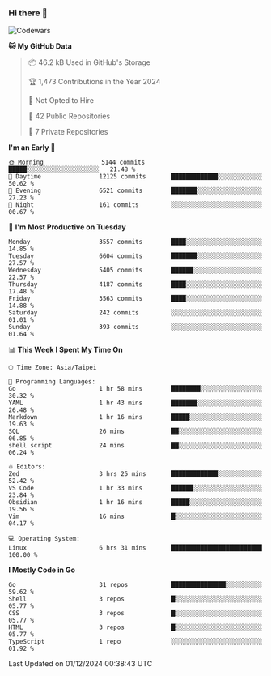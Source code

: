 ### Hi there 👋

![Codewars](https://www.codewars.com/users/omegaatt36/badges/small)

<!--START_SECTION:waka-->
**🐱 My GitHub Data** 

> 📦 46.2 kB Used in GitHub's Storage 
 > 
> 🏆 1,473 Contributions in the Year 2024
 > 
> 🚫 Not Opted to Hire
 > 
> 📜 42 Public Repositories 
 > 
> 🔑 7 Private Repositories 
 > 
**I'm an Early 🐤** 

```text
🌞 Morning                5144 commits        █████░░░░░░░░░░░░░░░░░░░░   21.48 % 
🌆 Daytime                12125 commits       █████████████░░░░░░░░░░░░   50.62 % 
🌃 Evening                6521 commits        ███████░░░░░░░░░░░░░░░░░░   27.23 % 
🌙 Night                  161 commits         ░░░░░░░░░░░░░░░░░░░░░░░░░   00.67 % 
```
📅 **I'm Most Productive on Tuesday** 

```text
Monday                   3557 commits        ████░░░░░░░░░░░░░░░░░░░░░   14.85 % 
Tuesday                  6604 commits        ███████░░░░░░░░░░░░░░░░░░   27.57 % 
Wednesday                5405 commits        ██████░░░░░░░░░░░░░░░░░░░   22.57 % 
Thursday                 4187 commits        ████░░░░░░░░░░░░░░░░░░░░░   17.48 % 
Friday                   3563 commits        ████░░░░░░░░░░░░░░░░░░░░░   14.88 % 
Saturday                 242 commits         ░░░░░░░░░░░░░░░░░░░░░░░░░   01.01 % 
Sunday                   393 commits         ░░░░░░░░░░░░░░░░░░░░░░░░░   01.64 % 
```


📊 **This Week I Spent My Time On** 

```text
🕑︎ Time Zone: Asia/Taipei

💬 Programming Languages: 
Go                       1 hr 58 mins        ████████░░░░░░░░░░░░░░░░░   30.32 % 
YAML                     1 hr 43 mins        ███████░░░░░░░░░░░░░░░░░░   26.48 % 
Markdown                 1 hr 16 mins        █████░░░░░░░░░░░░░░░░░░░░   19.63 % 
SQL                      26 mins             ██░░░░░░░░░░░░░░░░░░░░░░░   06.85 % 
shell script             24 mins             ██░░░░░░░░░░░░░░░░░░░░░░░   06.24 % 

🔥 Editors: 
Zed                      3 hrs 25 mins       █████████████░░░░░░░░░░░░   52.42 % 
VS Code                  1 hr 33 mins        ██████░░░░░░░░░░░░░░░░░░░   23.84 % 
Obsidian                 1 hr 16 mins        █████░░░░░░░░░░░░░░░░░░░░   19.56 % 
Vim                      16 mins             █░░░░░░░░░░░░░░░░░░░░░░░░   04.17 % 

💻 Operating System: 
Linux                    6 hrs 31 mins       █████████████████████████   100.00 % 
```

**I Mostly Code in Go** 

```text
Go                       31 repos            ███████████████░░░░░░░░░░   59.62 % 
Shell                    3 repos             █░░░░░░░░░░░░░░░░░░░░░░░░   05.77 % 
CSS                      3 repos             █░░░░░░░░░░░░░░░░░░░░░░░░   05.77 % 
HTML                     3 repos             █░░░░░░░░░░░░░░░░░░░░░░░░   05.77 % 
TypeScript               1 repo              ░░░░░░░░░░░░░░░░░░░░░░░░░   01.92 % 
```




 Last Updated on 01/12/2024 00:38:43 UTC
<!--END_SECTION:waka-->

<!--
**omegaatt36/omegaatt36** is a ✨ _special_ ✨ repository because its `README.md` (this file) appears on your GitHub profile.

Here are some ideas to get you started:

- 🔭 I’m currently working on ...
- 🌱 I’m currently learning ...
- 👯 I’m looking to collaborate on ...
- 🤔 I’m looking for help with ...
- 💬 Ask me about ...
- 📫 How to reach me: ...
- 😄 Pronouns: ...
- ⚡ Fun fact: ...
-->
